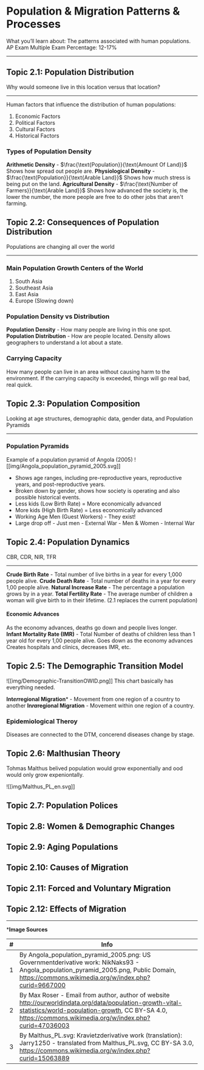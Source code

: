 # Population & Migration Patterns & Processes
What you’ll learn about: The patterns associated with human populations.
AP Exam Multiple Exam Percentage: 12-17%

---

## Topic 2.1: Population Distribution
Why would someone live in this location versus that location?

---

Human factors that influence the distribution of human populations:
1. Economic Factors
2. Political Factors
3. Cultural Factors
4. Historical Factors

### Types of Population Density

**Arithmetic Density** - $\frac{\text{Population}}{\text{Amount Of Land}}$
	Shows how spread out people are.
**Physiological Density** - $\frac{\text{Population}}{\text{Arable Land}}$
	Shows how much stress is being put on the land.
**Agricultural Density** - $\frac{\text{Number of Farmers}}{\text{Arable Land}}$ 
	Shows how advanced the society is, the lower the number, the more people are free to do other jobs that aren't farming.

## Topic 2.2: Consequences of Population Distribution
Populations are changing all over the world

---

### Main Population Growth Centers of the World
1. South Asia
2. Southeast Asia
3. East Asia
4. Europe (Slowing down)

### Population Density vs Distribution

**Population Density** - How many people are living in this one spot.
**Population Distribution** - How are people located.
Density allows geographers to understand a lot about a state.

### Carrying Capacity
How many people can live in an area without causing harm to the environment.
If the carrying capacity is exceeded, things will go real bad, real quick.


## Topic 2.3: Population Composition
Looking at age structures, demographic data, gender data, and Population Pyramids

---

### Population Pyramids
Example of a population pyramid of Angola (2005)
![[img/Angola_population_pyramid_2005.svg]]
- Shows age ranges, including pre-reproductive years, reproductive years, and post-reproductive years. 
- Broken down by gender, shows how society is operating and also possible historical events.
- Less kids (Low Birth Rate) = More economically advanced
- More kids (High Birth Rate) = Less economically advanced
- Working Age Men (Guest Workers) - They exist!
- Large drop off - Just men - External War - Men & Women - Internal War


## Topic 2.4: Population Dynamics
CBR, CDR, NIR, TFR

---

**Crude Birth Rate** - Total number of live births in a year for every 1,000 people alive.
**Crude Death Rate** - Total number of deaths in a year for every 1,00 people alive.
**Natural Increase Rate** - The percentage a population grows by in a year.
**Total Fertility Rate** - The average number of children a woman will give birth to in their lifetime. (2.1 replaces the current population)

#### Economic Advances
As the economy advances, deaths go down and people lives longer.\
**Infant Mortality Rate (IMR)** - Total Number of deaths of children less than 1 year old for every 1,00 people alive.
	Goes down as the economy advances
Creates hospitals and clinics, decreases IMR, etc.

## Topic 2.5: The Demographic Transition Model

![[img/Demographic-TransitionOWID.png]]
This chart basically has everything needed.

**Int*er*regional Migration*** - Movement from one region of a country to another
**In*ra*regional Migration** - Movement within one region of a country.

###  Epidemiological Theroy
Diseases are connected to the DTM, concerend diseases change by stage.

## Topic 2.6: Malthusian Theory

Tohmas Malthus belived population would grow exponentially and ood would only grow expeniontally.

![[img/Malthus_PL_en.svg]]

## Topic 2.7: Population Polices



## Topic 2.8: Women & Demographic Changes



## Topic 2.9: Aging Populations



## Topic 2.10: Causes of Migration



## Topic 2.11: Forced and Voluntary Migration



## Topic 2.12: Effects of Migration


---
***Image Sources**

| # | Info |
| --- | --- |
|1| By Angola_population_pyramid_2005.png: US Governmentderivative work: NikNaks93 - Angola_population_pyramid_2005.png, Public Domain, https://commons.wikimedia.org/w/index.php?curid=9667000 | |
| 2 | By Max Roser - Email from author, author of website http://ourworldindata.org/data/population-growth-vital-statistics/world-population-growth, CC BY-SA 4.0, https://commons.wikimedia.org/w/index.php?curid=47036003|
| 3 | By Malthus_PL.svg: Kravietzderivative work (translation): Jarry1250 - translated from Malthus_PL.svg, CC BY-SA 3.0, https://commons.wikimedia.org/w/index.php?curid=15063889 |